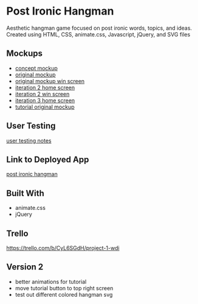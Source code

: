 # Post Ironic Hangman

Aesthetic hangman game focused on post ironic words, topics, and ideas. Created using HTML, CSS, animate.css, Javascript, jQuery, and SVG files

## Mockups

* [concept mockup](https://github.com/ronniegross/ProjectOne/blob/master/original%20concept.jpg)
* [original mockup](https://github.com/ronniegross/ProjectOne/blob/master/mockups/Aesthetic%20Hangman%20Blue.jpg)
* [original mockup win screen](https://github.com/ronniegross/ProjectOne/blob/master/mockupsAesthetic%20Hangman%20Won.jpg)
* [iteration 2 home screen](https://github.com/ronniegross/ProjectOne/blob/master/mockups/iteration%201.2.jpg)
* [iteration 2 win screen](https://github.com/ronniegross/ProjectOne/blob/master/mockups/*interation%201.3.jpg)
* [iteration 3 home screen](https://github.com/ronniegross/ProjectOne/blob/master/mockups/*iteration%202.1.jpg)
* [tutorial original mockup](https://github.com/ronniegross/ProjectOne/blob/master/mockups/*iteration%202.4.jpg)


## User Testing

[user testing notes](https://docs.google.com/document/d/1sg36eBuauwRZVSCKJQPDH51eamWqbPh2uYOpTU4Xnj8/edit?usp=sharing)

## Link to Deployed App

[post ironic hangman](https://vigilant-booth-9dc719.netlify.com/)


## Built With

* animate.css
* jQuery

## Trello
https://trello.com/b/CyL6SGdH/project-1-wdi

## Version 2
* better animations for tutorial
* move tutorial button to top right screen
* test out different colored hangman svg


